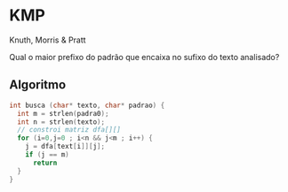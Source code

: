 # KMP

Knuth, Morris & Pratt

Qual o maior prefixo do padrão que encaixa no sufixo do texto analisado?

## Algoritmo

```cpp
int busca (char* texto, char* padrao) {
  int m = strlen(padra0);
  int n = strlen(texto);
  // constroi matriz dfa[][]
  for (i=0,j=0 ; i<n && j<m ; i++) {
    j = dfa[text[i]][j];
    if (j == m)
      return
  }
}
```